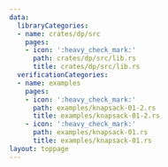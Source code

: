 ```yaml
---
data:
  libraryCategories:
  - name: crates/dp/src
    pages:
    - icon: ':heavy_check_mark:'
      path: crates/dp/src/lib.rs
      title: crates/dp/src/lib.rs
  verificationCategories:
  - name: examples
    pages:
    - icon: ':heavy_check_mark:'
      path: examples/knapsack-01-2.rs
      title: examples/knapsack-01-2.rs
    - icon: ':heavy_check_mark:'
      path: examples/knapsack-01.rs
      title: examples/knapsack-01.rs
layout: toppage
---
```

